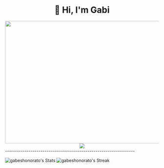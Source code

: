 <h1 align="center">👋 Hi, I'm Gabi</h2>

<div align="center">
<img width = "600px" height = "400px" src="https://i.imgur.com/WCLfWEG.png" align="center"/>
</div>


<div align="center">
<img src="https://komarev.com/ghpvc/?username=gabeshonorato&&style=flat-square" align="center" />
</div>
------------------------------------------------------------------



![gabeshonorato's Stats](https://github-readme-stats.vercel.app/api?username=gabeshonorato&theme=tokyonight&show_icons=true&hide_border=true&count_private=true)
![gabeshonorato's Streak](https://github-readme-streak-stats.herokuapp.com/?user=gabeshonorato&theme=tokyonight&hide_border=true)

<!--
**gabeshonorato/gabeshonorato** is a ✨ _special_ ✨ repository because its `README.md` (this file) appears on your GitHub profile.

Here are some ideas to get you started:

- 🔭 I’m currently working on ...
- 🌱 I’m currently learning ...
- 👯 I’m looking to collaborate on ...
- 🤔 I’m looking for help with ...
- 💬 Ask me about ...
- 📫 How to reach me: ...
- 😄 Pronouns: ...
- ⚡ Fun fact: ...
-->
